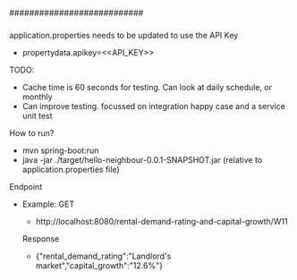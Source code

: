 ###########################

### 
application.properties needs to be updated to use the API Key
- propertydata.apikey=<<API_KEY>>

TODO:
- Cache time is 60 seconds for testing. Can look at daily schedule, or monthly
- Can improve testing. focussed on integration happy case and a service unit test

How to run?
- mvn spring-boot:run
- java -jar ./target/hello-neighbour-0.0.1-SNAPSHOT.jar (relative to application.properties file)

Endpoint 
- Example:
  GET
  - http://localhost:8080/rental-demand-rating-and-capital-growth/W11
  
  Response
  - {"rental_demand_rating":"Landlord's market","capital_growth":"12.6%"}

  
